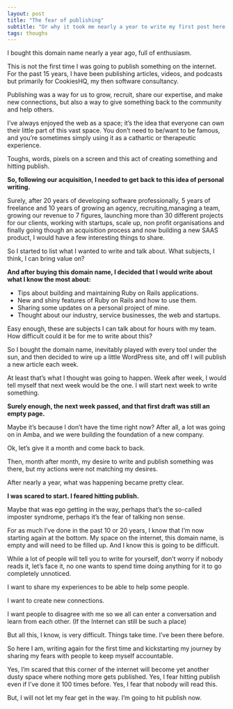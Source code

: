 ```yaml
---
layout: post
title: "The fear of publishing"
subtitle: "Or why it took me nearly a year to write my first post here. Exploring my own fear and possible impostor syndrome."
tags: thoughs
---
```

I bought this domain name nearly a year ago, full of enthusiasm.

This is not the first time I was going to publish something on the internet. For the past 15 years, I have been publishing articles, videos, and podcasts but primarily for CookiesHQ, my then software consultancy.

Publishing was a way for us to grow, recruit, share our expertise, and make new connections, but also a way to give something back to the community and help others.

I’ve always enjoyed the web as a space; it’s the idea that everyone can own their little part of this vast space. You don’t need to be/want to be famous, and you’re sometimes simply using it as a cathartic or therapeutic experience.

Toughs, words, pixels on a screen and this act of creating something and hitting publish.

**So, following our acquisition, I needed to get back to this idea of personal writing.** 

Surely, after 20 years of developing software professionally, 5 years of freelance and 10 years of growing an agency, recruiting,managing a team, growing our revenue to 7 figures, launching more than 30 different projects for our clients, working with startups, scale up, non profit organisations and finally going though an acquisition process and now building a new SAAS product, I would have a few interesting things to share.

So I started to list what I wanted to write and talk about. What subjects, I think, I can bring value on?

**And after buying this domain name, I decided that I would write about what I know the most about:**

*   Tips about building and maintaining Ruby on Rails applications.
*   New and shiny features of Ruby on Rails and how to use them.
*   Sharing some updates on a personal project of mine.
*   Thought about our industry, service businesses, the web and startups.

Easy enough, these are subjects I can talk about for hours with my team. How difficult could it be for me to write about this?

So I bought the domain name, inevitably played with every tool under the sun, and then decided to wire up a little WordPress site, and off I will publish a new article each week.

At least that’s what I thought was going to happen. Week after week, I would tell myself that next week would be the one. I will start next week to write something.

**Surely enough, the next week passed, and that first draft was still an empty page.**

Maybe it’s because I don’t have the time right now? After all, a lot was going on in Amba, and we were building the foundation of a new company.

Ok, let’s give it a month and come back to back.

Then, month after month, my desire to write and publish something was there, but my actions were not matching my desires.

After nearly a year, what was happening became pretty clear.

**I was scared to start. I feared hitting publish.**

Maybe that was ego getting in the way, perhaps that’s the so-called imposter syndrome, perhaps it’s the fear of talking non sense.

For as much I’ve done in the past 10 or 20 years, I know that I’m now starting again at the bottom. My space on the internet, this domain name, is empty and will need to be filled up. And I know this is going to be difficult.

While a lot of people will tell you to write for yourself, don’t worry if nobody reads it, let’s face it, no one wants to spend time doing anything for it to go completely unnoticed.

I want to share my experiences to be able to help some people. 

I want to create new connections.

I want people to disagree with me so we all can enter a conversation and learn from each other. (If the Internet can still be such a place)

But all this, I know, is very difficult. Things take time. I’ve been there before.

So here I am, writing again for the first time and kickstarting my journey by sharing my fears with people to keep myself accountable.

Yes, I’m scared that this corner of the internet will become yet another dusty space where nothing more gets published. Yes, I fear hitting publish even if I’ve done it 100 times before. Yes, I fear that nobody will read this.

But, I will not let my fear get in the way. I’m going to hit publish now.
